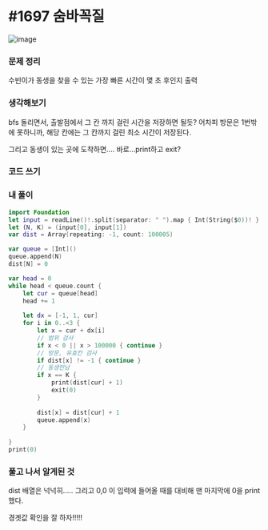 # **#1697 숨바꼭질**

![image](https://user-images.githubusercontent.com/28949235/136008652-59e5a972-2c58-4f5c-9e0a-a5193c4e2225.png)

### **문제 정리**

수빈이가 동생을 찾을 수 있는 가장 빠른 시간이 몇 초 후인지 출력

### **생각해보기**

bfs 돌리면서, 출발점에서 그 칸 까지 걸린 시간을 저장하면 될듯? 어차피 방문은 1번밖에 못하니까, 해당 칸에는 그 칸까지 걸린 최소 시간이 저장된다.

그리고 동생이 있는 곳에 도착하면.... 바로...print하고 exit?

### **코드 쓰기**

### **내 풀이**

```swift
import Foundation
let input = readLine()!.split(separator: " ").map { Int(String($0))! }
let (N, K) = (input[0], input[1])
var dist = Array(repeating: -1, count: 100005)

var queue = [Int]()
queue.append(N)
dist[N] = 0

var head = 0
while head < queue.count {
    let cur = queue[head]
    head += 1
    
    let dx = [-1, 1, cur]
    for i in 0..<3 {
        let x = cur + dx[i]
        // 범위 검사
        if x < 0 || x > 100000 { continue }
        // 방문, 유효칸 검사
        if dist[x] != -1 { continue }
        // 동생만남
        if x == K {
            print(dist[cur] + 1)
            exit(0)
        }
        
        dist[x] = dist[cur] + 1
        queue.append(x)
    }
    
}
print(0)
```

### **풀고 나서 알게된 것**

dist 배열은 넉넉히.....
 그리고 0,0 이 입력에 들어올 때를 대비해 맨 마지막에 0을 print했다.

경곗값 확인을 잘 하자!!!!!

